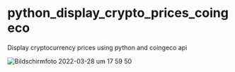 # python_display_crypto_prices_coingeco
Display cryptocurrency prices using python and coingeco api


![Bildschirmfoto 2022-03-28 um 17 59 50](https://user-images.githubusercontent.com/8026183/160439335-67aeef82-9c73-4be4-bd57-094bb55249d6.png)


